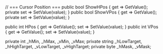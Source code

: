 // === Cursor Position ===
public bool ShowHPos { get => GetValue<bool>(); private set => SetValue(value); }
public bool ShowVPos { get => GetValue<bool>(); private set => SetValue(value); }

public int HPos { get => GetValue<int>(); set => SetValue(value); }
public int VPos { get => GetValue<int>(); set => SetValue(value); }

private int _hMin, _hMax, _vMin, _vMax;
private string _hLowTarget, _hHighTarget, _vLowTarget, _vHighTarget;
private byte _hMask, _vMask;
